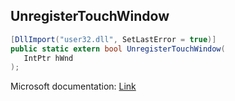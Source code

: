 ## UnregisterTouchWindow

```csharp
[DllImport("user32.dll", SetLastError = true)]
public static extern bool UnregisterTouchWindow(
   IntPtr hWnd
);
```

Microsoft documentation: [Link](https://docs.microsoft.com/en-us/windows/win32/api/winuser/nf-winuser-unregistertouchwindow)
